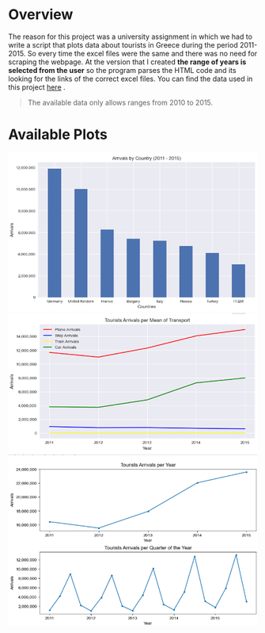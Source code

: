 # Overview
The reason for this project was a university assignment in which we had to write a script that plots data about tourists in Greece
during the period 2011-2015. So every time the excel files were the same and there was no need for scraping the webpage. At the version 
that I created **the range of years is selected from the user** so the program parses the HTML code and its looking for the links of the correct
excel files. You can find the data used in this project [here](https://www.statistics.gr/el/statistics/-/publication/STO04/2015-Q4) .

>The available data only allows ranges from 2010 to 2015.

# Available Plots

![plot1](/samples/by_country.png)
![plot2](/samples/per_mean_of_transport.png)
![plot3](/samples/tourists_arrivals.png)
